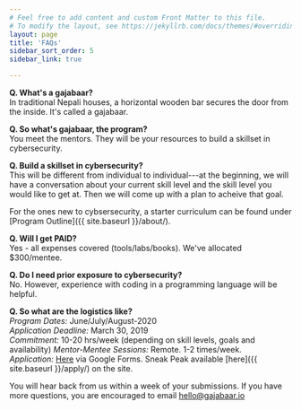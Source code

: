 ```yaml
---
# Feel free to add content and custom Front Matter to this file.
# To modify the layout, see https://jekyllrb.com/docs/themes/#overriding-theme-defaults
layout: page
title: 'FAQs'
sidebar_sort_order: 5
sidebar_link: true

---
```


__Q. What's a gajabaar?__   
In traditional Nepali houses, a horizontal wooden bar secures the door from the inside. It's called a gajabaar.

__Q. So what's gajabaar, the program?__  
You meet the mentors. They will be your resources to build a skillset in cybersecurity.

__Q. Build a skillset in cybersecurity?__  
This will be different from individual to individual---at the beginning, we will have a conversation
about your current skill level and the skill level you would like to get at. Then we will 
come up with a plan to acheive that goal. 

For the ones new to cybsersecurity, a starter curriculum can be found under  
[Program Outline]({{ site.baseurl }}/about/).

__Q. Will I get PAID?__  
Yes - all expenses covered (tools/labs/books). We've allocated $300/mentee.

__Q. Do I need prior exposure to cybersecurity?__  
No. However, experience with coding in a programming language will be  helpful.

__Q. So what are the logistics like?__  
*Program Dates:* June/July/August-2020  
*Application Deadline:* March 30, 2019   
*Commitment:* 10-20 hrs/week (depending on skill levels, goals and availability)
*Mentor-Mentee Sessions:* Remote. 1-2 times/week.  
*Application:* [Here](https://docs.google.com/forms/d/e/1FAIpQLSeKhcWN3VVSb-sYk0CPeXj0DDDaNIYn4Sz_fiWwKfpqWGUWnw/viewform) via Google Forms. Sneak Peak available
[here]({{ site.baseurl }}/apply/) on the site.

You will hear back from us within a week of your submissions. 
If you have more questions, you are encouraged to email [hello@gajabaar.io](mailto:hello@gajabaar.io)

